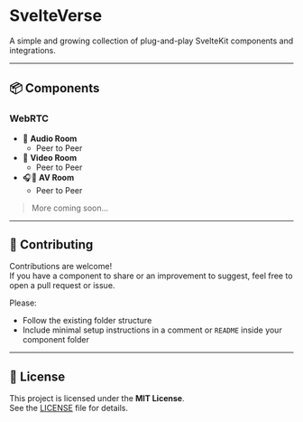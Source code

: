 # SvelteVerse

A simple and growing collection of plug-and-play SvelteKit components and integrations.

---

## 📦 Components

### WebRTC

- 🎤 **Audio Room**
  - Peer to Peer
- 🎥 **Video Room**
  - Peer to Peer
- 🎧🎥 **AV Room**
  - Peer to Peer

> More coming soon...


---

## 🤝 Contributing

Contributions are welcome!  
If you have a component to share or an improvement to suggest, feel free to open a pull request or issue.

Please:
- Follow the existing folder structure
- Include minimal setup instructions in a comment or `README` inside your component folder

---

## 📄 License

This project is licensed under the **MIT License**.  
See the [LICENSE](./LICENSE) file for details.
